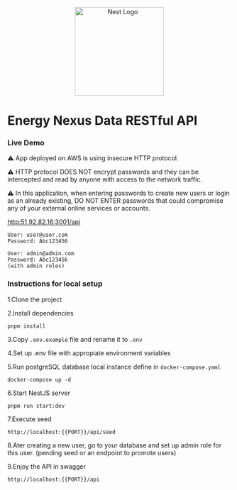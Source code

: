 <p align="center">
  <a href="http://nestjs.com/" target="blank"><img src="https://nestjs.com/img/logo-small.svg" width="200" alt="Nest Logo" /></a>
</p>

[circleci-image]: https://img.shields.io/circleci/build/github/nestjs/nest/master?token=abc123def456
[circleci-url]: https://circleci.com/gh/nestjs/nest

# Energy Nexus Data RESTful API

### Live Demo

:warning: App deployed on AWS is using insecure HTTP protocol.

:warning: HTTP protocol DOES NOT encrypt passwords and they can be intercepted and read by anyone with access to the network traffic.

:warning: In this application, when entering passwords to create new users or login as an already existing, DO NOT ENTER passwords that could compromise any of your external online services or accounts.

[http:51.92.82.16:3001/api](http:51.92.82.16:3001/api)

```
User: user@user.com
Password: Abc123456

User: admin@admin.com
Password: Abc123456
(with admin roles)
```

### Instructions for local setup

1.Clone the project

2.Install dependencies

```
pnpm install
```

3.Copy `.env.example` file and rename it to `.env`

4.Set up .env file with appropiate environment variables

5.Run postgreSQL database local instance define in `docker-compose.yaml`

```
docker-compose up -d
```

6.Start NestJS server

```
pnpm run start:dev
```

7.Execute seed

```
http://localhost:{{PORT}}/api/seed
```

8.Ater creating a new user, go to your database and set up admin role for this user. (pending seed or an endpoint to promote users)

9.Enjoy the API in swagger

```
http://localhost:{{PORT}}/api
```
